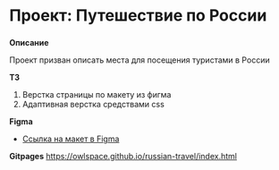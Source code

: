 # Проект: Путешествие по России

### 

**Описание**

Проект призван описать места для посещения туристами в России 

**ТЗ**
1. Верстка страницы по макету из фигма
2. Адаптивная верстка средствами css

**Figma**
* [Ссылка на макет в Figma](https://www.figma.com/file/5S2WSbEFL6awjVWJ0NWL8Q/Sprint-3_-Russia-_-desktop-mobile?node-id=28503%3A0)

**Gitpages**
https://owlspace.github.io/russian-travel/index.html